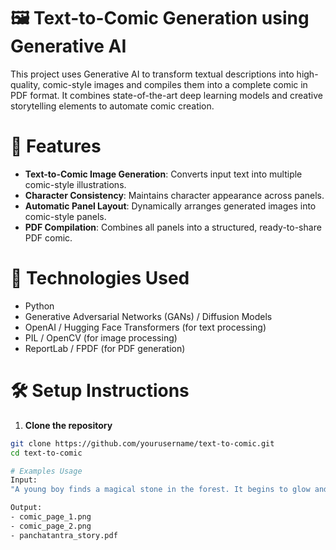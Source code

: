 # 🖼️ Text-to-Comic Generation using Generative AI

This project uses Generative AI to transform textual descriptions into high-quality, comic-style images and compiles them into a complete comic in PDF format. It combines state-of-the-art deep learning models and creative storytelling elements to automate comic creation.

# 🚀 Features

- **Text-to-Comic Image Generation**: Converts input text into multiple comic-style illustrations.
- **Character Consistency**: Maintains character appearance across panels.
- **Automatic Panel Layout**: Dynamically arranges generated images into comic-style panels.
- **PDF Compilation**: Combines all panels into a structured, ready-to-share PDF comic.

# 🧠 Technologies Used

- Python
- Generative Adversarial Networks (GANs) / Diffusion Models
- OpenAI / Hugging Face Transformers (for text processing)
- PIL / OpenCV (for image processing)
- ReportLab / FPDF (for PDF generation)


# 🛠️ Setup Instructions

1. **Clone the repository**
```bash
git clone https://github.com/yourusername/text-to-comic.git
cd text-to-comic

# Examples Usage
Input:
"A young boy finds a magical stone in the forest. It begins to glow and lifts him into the air."

Output:
- comic_page_1.png
- comic_page_2.png
- panchatantra_story.pdf


